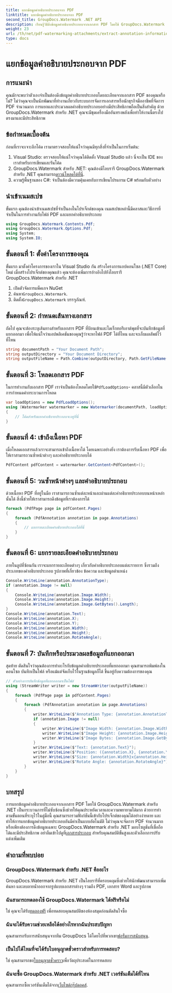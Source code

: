 ```yaml
---
title: แยกข้อมูลคำอธิบายประกอบจาก PDF
linktitle: แยกข้อมูลคำอธิบายประกอบจาก PDF
second_title: GroupDocs.Watermark .NET API
description: เรียนรู้วิธีดึงข้อมูลคำอธิบายประกอบจากเอกสาร PDF โดยใช้ GroupDocs.Watermark สำหรับ .NET ในคำแนะนำโดยละเอียดทีละขั้นตอนนี้
weight: 23
url: /th/net/pdf-watermarking-attachments/extract-annotation-information-pdf/
type: docs
---
```

# แยกข้อมูลคำอธิบายประกอบจาก PDF

## การแนะนำ
คุณมักจะพบว่าตัวเองจำเป็นต้องดึงข้อมูลคำอธิบายประกอบโดยละเอียดจากเอกสาร PDF ของคุณหรือไม่? ไม่ว่าคุณจะเป็นนักพัฒนาที่ทำงานเกี่ยวกับระบบการจัดการเอกสารหรือนักธุรกิจมืออาชีพที่จัดการ PDF จำนวนมาก การแยกและประมวลผลคำอธิบายประกอบอย่างมีประสิทธิภาพถือเป็นสิ่งสำคัญ ด้วย GroupDocs.Watermark สำหรับ .NET คุณจะมีชุดเครื่องมืออันทรงพลังเพื่อทำให้งานนี้ตรงไปตรงมาและมีประสิทธิภาพ
## ข้อกำหนดเบื้องต้น
ก่อนที่เราจะเจาะลึกโค้ด เรามาตรวจสอบให้แน่ใจว่าคุณมีทุกสิ่งที่จำเป็นในการเริ่มต้น:
1. Visual Studio: ตรวจสอบให้แน่ใจว่าคุณได้ติดตั้ง Visual Studio แล้ว นี่จะเป็น IDE ของเราสำหรับการเขียนและรันโค้ด
2.  GroupDocs.Watermark สำหรับ .NET: คุณต้องมีไลบรารี GroupDocs.Watermark สำหรับ .NET คุณสามารถ[ดาวน์โหลดได้ที่นี่](https://releases.groupdocs.com/Watermark/net/).
3. ความรู้พื้นฐานของ C#: จำเป็นต้องมีความคุ้นเคยกับการเขียนโปรแกรม C# พร้อมกับตัวอย่าง
## นำเข้าเนมสเปซ
ขั้นแรก คุณต้องนำเข้าเนมสเปซที่จำเป็นลงในโปรเจ็กต์ของคุณ เนมสเปซเหล่านี้มีคลาสและวิธีการที่จำเป็นในการทำงานกับไฟล์ PDF และแยกคำอธิบายประกอบ
```csharp
using GroupDocs.Watermark.Contents.Pdf;
using GroupDocs.Watermark.Options.Pdf;
using System;
using System.IO;
```
## ขั้นตอนที่ 1: ตั้งค่าโครงการของคุณ
ขั้นแรก มาตั้งค่าโครงการของเราใน Visual Studio กัน สร้างโครงการแอปคอนโซล (.NET Core) ใหม่ เมื่อสร้างโปรเจ็กต์ของคุณแล้ว คุณจะต้องเพิ่มการอ้างอิงไปยังไลบรารี GroupDocs.Watermark สำหรับ .NET
1. เปิดตัวจัดการแพ็คเกจ NuGet
2.  ค้นหา`GroupDocs.Watermark`.
3.  ติดตั้ง`GroupDocs.Watermark` บรรจุุภัณฑ์.
## ขั้นตอนที่ 2: กำหนดเส้นทางเอกสาร
ถัดไป คุณจะต้องระบุเส้นทางสำหรับเอกสาร PDF ที่ป้อนเข้าและไดเร็กทอรีเอาต์พุตที่จะบันทึกข้อมูลที่แยกออกมา เพื่อให้แน่ใจว่าแอปพลิเคชันของคุณรู้ว่าจะหาไฟล์ PDF ได้ที่ไหน และจะเก็บผลลัพธ์ไว้ที่ไหน
```csharp
string documentPath = "Your Document Path";
string outputDirectory = "Your Document Directory";
string outputFileName = Path.Combine(outputDirectory, Path.GetFileName(documentPath));
```
## ขั้นตอนที่ 3: โหลดเอกสาร PDF
 ในการทำงานกับเอกสาร PDF เราจำเป็นต้องโหลดโดยใช้`PdfLoadOptions`- คลาสนี้มีตัวเลือกในการกำหนดค่ากระบวนการโหลด
```csharp
var loadOptions = new PdfLoadOptions();
using (Watermarker watermarker = new Watermarker(documentPath, loadOptions))
{
    // โค้ดสำหรับแยกคำอธิบายประกอบจะอยู่ที่นี่
}
```
## ขั้นตอนที่ 4: เข้าถึงเนื้อหา PDF
เมื่อโหลดเอกสารแล้วเราจะสามารถเข้าถึงเนื้อหาได้ โดยเฉพาะอย่างยิ่ง เราต้องการรับเนื้อหา PDF เพื่อให้เราสามารถวนซ้ำหน้าต่างๆ และคำอธิบายประกอบได้
```csharp
PdfContent pdfContent = watermarker.GetContent<PdfContent>();
```
## ขั้นตอนที่ 5: วนซ้ำหน้าต่างๆ และคำอธิบายประกอบ
ด้วยเนื้อหา PDF ที่อยู่ในมือ เราสามารถวนซ้ำแต่ละหน้าและผ่านแต่ละคำอธิบายประกอบบนหน้าเหล่านั้นได้ สิ่งนี้ช่วยให้เราสามารถดึงข้อมูลที่เราต้องการได้
```csharp
foreach (PdfPage page in pdfContent.Pages)
{
    foreach (PdfAnnotation annotation in page.Annotations)
    {
        // แยกรายละเอียดคำอธิบายประกอบได้ที่นี่
    }
}
```
## ขั้นตอนที่ 6: แยกรายละเอียดคำอธิบายประกอบ
ภายในลูปที่ซ้อนกัน เราจะแยกรายละเอียดต่างๆ เกี่ยวกับคำอธิบายประกอบแต่ละรายการ ซึ่งรวมถึงประเภทของคำอธิบายประกอบ รูปภาพที่เกี่ยวข้อง ข้อความ และข้อมูลตำแหน่ง
```csharp
Console.WriteLine(annotation.AnnotationType);
if (annotation.Image != null)
{
    Console.WriteLine(annotation.Image.Width);
    Console.WriteLine(annotation.Image.Height);
    Console.WriteLine(annotation.Image.GetBytes().Length);
}
Console.WriteLine(annotation.Text);
Console.WriteLine(annotation.X);
Console.WriteLine(annotation.Y);
Console.WriteLine(annotation.Width);
Console.WriteLine(annotation.Height);
Console.WriteLine(annotation.RotateAngle);
```
## ขั้นตอนที่ 7: บันทึกหรือประมวลผลข้อมูลที่แยกออกมา
สุดท้าย ตัดสินใจว่าคุณต้องการทำอะไรกับข้อมูลคำอธิบายประกอบที่แยกออกมา คุณสามารถพิมพ์ลงในคอนโซล บันทึกเป็นไฟล์ หรือแม้แต่จัดเก็บไว้ในฐานข้อมูลก็ได้ ขึ้นอยู่กับความต้องการของคุณ
```csharp
// ตัวอย่างการบันทึกข้อมูลที่แยกออกมาเป็นไฟล์
using (StreamWriter writer = new StreamWriter(outputFileName))
{
    foreach (PdfPage page in pdfContent.Pages)
    {
        foreach (PdfAnnotation annotation in page.Annotations)
        {
            writer.WriteLine($"Annotation Type: {annotation.AnnotationType}");
            if (annotation.Image != null)
            {
                writer.WriteLine($"Image Width: {annotation.Image.Width}");
                writer.WriteLine($"Image Height: {annotation.Image.Height}");
                writer.WriteLine($"Image Bytes: {annotation.Image.GetBytes().Length}");
            }
            writer.WriteLine($"Text: {annotation.Text}");
            writer.WriteLine($"Position: ({annotation.X}, {annotation.Y})");
            writer.WriteLine($"Size: {annotation.Width}x{annotation.Height}");
            writer.WriteLine($"Rotate Angle: {annotation.RotateAngle}");
        }
    }
}
```
## บทสรุป
การแยกข้อมูลคำอธิบายประกอบจากเอกสาร PDF โดยใช้ GroupDocs.Watermark สำหรับ .NET เป็นกระบวนการที่ไม่ซับซ้อนซึ่งช่วยให้คุณประหยัดเวลาและความพยายามได้มาก ด้วยการทำตามขั้นตอนที่ระบุไว้ในคู่มือนี้ คุณสามารถรวมฟังก์ชันนี้เข้ากับโปรเจ็กต์ของคุณได้อย่างง่ายดาย และทำให้การแยกข้อมูลคำอธิบายประกอบอันมีค่าเป็นแบบอัตโนมัติ
 ไม่ว่าคุณจะจัดการ PDF จำนวนมากหรือเพียงต้องการดึงข้อมูลเฉพาะ GroupDocs.Watermark สำหรับ .NET มอบโซลูชันที่เชื่อถือได้และมีประสิทธิภาพ อย่าลืมเข้าไปดูที่[เอกสารประกอบ](https://tutorials.groupdocs.com/Watermark/net/) สำหรับคุณสมบัติขั้นสูงและตัวเลือกการปรับแต่งเพิ่มเติม
## คำถามที่พบบ่อย
### GroupDocs.Watermark สำหรับ .NET คืออะไร
GroupDocs.Watermark สำหรับ .NET เป็นไลบรารีที่ครอบคลุมซึ่งช่วยให้นักพัฒนาสามารถเพิ่ม ค้นหา และลบลายน้ำออกจากรูปแบบเอกสารต่างๆ รวมถึง PDF, เอกสาร Word และรูปภาพ
### ฉันสามารถทดลองใช้ GroupDocs.Watermark ได้ฟรีหรือไม่
 ใช่ คุณจะได้รับ[ทดลองฟรี](https://releases.groupdocs.com/) เพื่อทดสอบคุณสมบัติของห้องสมุดก่อนตัดสินใจซื้อ
### ฉันจะได้รับความช่วยเหลือได้อย่างไรหากฉันประสบปัญหา
 คุณสามารถรับการสนับสนุนจากทีม GroupDocs ได้โดยไปที่พวกเขา[ฟอรั่มการสนับสนุน](https://forum.groupdocs.com/c/watermark/19).
### เป็นไปได้ไหมที่จะได้รับใบอนุญาตชั่วคราวสำหรับการทดสอบ?
 ใช่ คุณสามารถขอ[ใบอนุญาตชั่วคราว](https://purchase.groupdocs.com/temporary-license/)เพื่อวัตถุประสงค์ในการทดสอบ
### ฉันจะซื้อ GroupDocs.Watermark สำหรับ .NET เวอร์ชันเต็มได้ที่ไหน
 คุณสามารถซื้อเวอร์ชันเต็มได้จาก[เว็บไซต์กรุ๊ปดอคส์](https://purchase.groupdocs.com/buy).